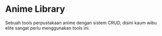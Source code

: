 # Anime Library

Sebuah tools perpustakaan anime dengan sistem CRUD, disini kaum wibu elite sangat perlu menggunakan tools ini.
